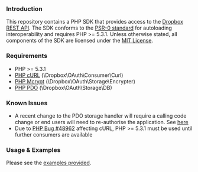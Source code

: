 ### Introduction

This repository contains a PHP SDK that provides access to the [Dropbox REST API][].
The SDK conforms to the [PSR-0 standard][] for autoloading interoperability and requires PHP >= 5.3.1. 
Unless otherwise stated, all components of the SDK are licensed under the [MIT License][].

### Requirements

* PHP >= 5.3.1
* [PHP cURL][] (\Dropbox\OAuth\Consumer\Curl)
* [PHP Mcrypt][] (\Dropbox\OAuth\Storage\Encrypter)
* [PHP PDO][] (\Dropbox\OAuth\Storage\DB)

### Known Issues

* A recent change to the PDO storage handler will require a calling code change or end users will need to re-authorise the application. See [here][PDO handler change]
* Due to [PHP Bug #48962][] affecting cURL, PHP >= 5.3.1 must be used until further consumers are available

### Usage & Examples

Please see the [examples provided][].

[Dropbox REST API]: https://www.dropbox.com/developers/reference/api
[PSR-0 standard]: https://github.com/php-fig/fig-standards/blob/master/accepted/PSR-0.md
[MIT License]: https://github.com/BenTheDesigner/Dropbox/blob/master/mit-license.md
[PHP cURL]: http://www.php.net/manual/en/book.curl.php
[PHP Mcrypt]: http://php.net/manual/en/book.mcrypt.php
[PHP PDO]: http://php.net/manual/en/book.pdo.php
[PHP Bug #48962]: https://bugs.php.net/bug.php?id=48962
[examples provided]: https://github.com/BenTheDesigner/Dropbox/tree/master/examples
[PDO handler change]: https://github.com/BenTheDesigner/Dropbox/commit/d407b7cf332877491e2c7e108a30102dd61d481b#commitcomment-1936563